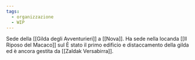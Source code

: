 ```yaml
---
tags:
  - organizzazione
  - WIP
---
```

Sede della [[Gilda degli Avventurieri]] a [[Nova]]. 
Ha sede nella locanda [[Il Riposo del Macaco]] sul 
È stato il primo edificio e distaccamento della gilda ed è ancora gestita da [[Zaldak Versabirra]]. 
